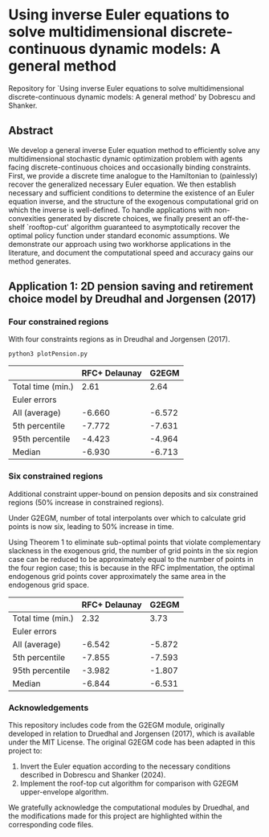 # Using inverse Euler equations to solve multidimensional discrete-continuous dynamic models: A general method

Repository for `Using inverse Euler equations to solve multidimensional discrete-continuous dynamic models: A general method'  by Dobrescu and Shanker. 

## Abstract

We develop a general inverse Euler equation method to efficiently solve any multidimensional stochastic dynamic optimization problem with agents facing discrete-continuous choices and occasionally binding constraints. First, we provide a discrete time analogue to the Hamiltonian to (painlessly) recover the generalized necessary Euler equation. We then establish necessary and sufficient conditions to determine the existence of an Euler equation inverse, and the structure of the exogenous computational grid on which the inverse is well-defined. To handle applications with non-convexities generated by discrete choices, we finally present an off-the-shelf `rooftop-cut' algorithm guaranteed to asymptotically recover the optimal policy function under standard economic assumptions. We demonstrate our approach using two workhorse applications in the literature, and document the computational speed and accuracy gains our method generates.

## Application 1: 2D pension saving and retirement choice model by Dreudhal and Jorgensen (2017)

### Four constrained regions 

With four constraints regions as in Dreudhal and Jorgensen (2017). 

```
python3 plotPension.py
``` 

<center>

|                   | RFC+ Delaunay | G2EGM |
|-------------------|---------------|-------|
| Total time (min.)  | 2.61          | 2.64  |
| Euler errors      |               |       |
| All (average)     | -6.660        |-6.572 |
| 5th percentile    | -7.772        | -7.631|
| 95th percentile   | -4.423        | -4.964|
| Median            | -6.930        | -6.713|

</center>

### Six constrained regions 

Additional constraint upper-bound on pension deposits and six constrained regions (50\% increase in constrained regions).

Under G2EGM, number of total interpolants over which to calculate grid points is now six, leading to 50% increase in time. 

Using Theorem 1 to eliminate sub-optimal points that violate complementary slackness in the exogenous grid, the number of grid points in the six region case can be reduced to be approximately equal to the number of points in the four region case; this is because in the RFC implmentation, the optimal endogenous grid points cover approximately the same area in the endogenous grid space.

<center>

|                     | RFC+ Delaunay | G2EGM      |
|---------------------|---------------|------------|
| Total time (min.)    | 2.32          | 3.73       |
| Euler errors        |               |            |
| All (average)       | -6.542        | -5.872     |
| 5th percentile      | -7.855        | -7.593     |
| 95th percentile     | -3.982        | -1.807     |
| Median              | -6.844        | -6.531     |

</center>


### Acknowledgements

This repository includes code from the G2EGM module, originally developed in relation to Druedhal and Jorgensen (2017), which is available under the MIT License. The original G2EGM code has been adapted in this project to:

1. Invert the Euler equation according to the necessary conditions described in Dobrescu and Shanker (2024).
2. Implement the roof-top cut algorithm for comparison with G2EGM upper-envelope algorithm.

We gratefully acknowledge the computational modules by Druedhal, and the modifications made for this project are highlighted within the corresponding code files.
